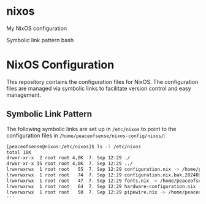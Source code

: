# nixos

My NixOS configuration

Symbolic link pattern bash

# NixOS Configuration

This repository contains the configuration files for NixOS. The configuration files are managed via symbolic links to facilitate version control and easy management.

## Symbolic Link Pattern

The following symbolic links are set up in `/etc/nixos` to point to the configuration files in `/home/peaceofsense/nixos-config/nixos/`:

```bash
[peaceofsense@nixos:/etc/nixos]$ ls -l /etc/nixos
total 16K
drwxr-xr-x  2 root root 4,0K  7. Sep 12:29 ./
drwxr-xr-x 35 root root 4,0K  7. Sep 12:29 ../
lrwxrwxrwx  1 root root   55  7. Sep 12:29 configuration.nix -> /home/peaceofsense/nixos-config/nixos/configuration.nix
lrwxrwxrwx  1 root root   74  7. Sep 12:29 configuration.nix.bak.20240907083511 -> /home/peaceofsense/nixos-config/nixos/configuration.nix.bak.20240907083511
lrwxrwxrwx  1 root root   47  7. Sep 12:29 fonts.nix -> /home/peaceofsense/nixos-config/nixos/fonts.nix
lrwxrwxrwx  1 root root   64  7. Sep 12:29 hardware-configuration.nix -> /home/peaceofsense/nixos-config/nixos/hardware-configuration.nix
lrwxrwxrwx  1 root root   50  7. Sep 12:29 pipewire.nix -> /home/peaceofsense/nixos-config/nixos/pipewire.nix
'''
```
